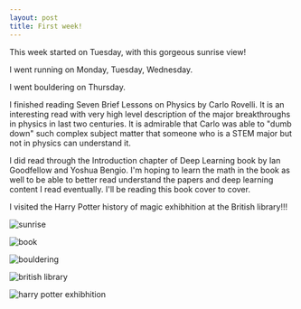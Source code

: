 ```yaml
---
layout: post
title: First week!
---
```

This week started on Tuesday, with this gorgeous sunrise view!

I went running on Monday, Tuesday, Wednesday.

I went bouldering on Thursday.

I finished reading Seven Brief Lessons on Physics by Carlo Rovelli. It is an interesting read with very high level description of the major breakthroughs  in physics in last two centuries. It is admirable that Carlo was able to "dumb down" such complex subject matter that someone who is a STEM major but not in physics can understand it.

I did read through the Introduction chapter of Deep Learning book by Ian Goodfellow and Yoshua Bengio. I'm hoping to learn the math in the book as well to be able to better read understand the papers and deep learning content I read eventually. I'll be reading this book cover to cover.

I visited the Harry Potter history of magic exhibhition at the British library!!!

![sunrise](/images/1_1_18/sunrise.jpg)

![book](/images/1_1_18/book.jpg)

![bouldering](/images/1_1_18/bouldering.jpg)

![british library](/images/1_1_18/hp1.jpg)

![harry potter exhibhition](/images/1_1_18/hp2.jpg)
